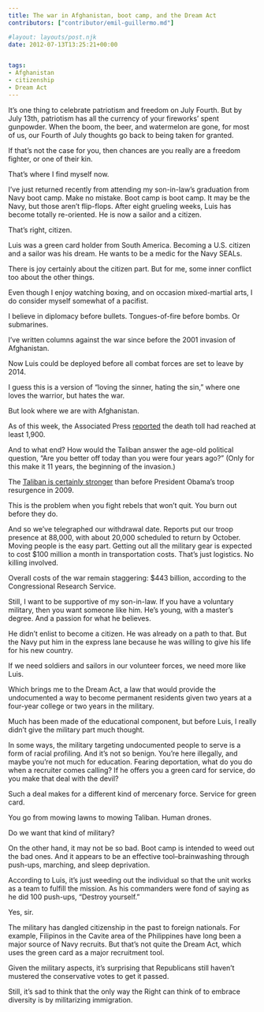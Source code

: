 ```yaml
---
title: The war in Afghanistan, boot camp, and the Dream Act
contributors: ["contributor/emil-guillermo.md"]

#layout: layouts/post.njk
date: 2012-07-13T13:25:21+00:00


tags:
- Afghanistan
- citizenship
- Dream Act
---
```


It’s one thing to celebrate patriotism and freedom on July Fourth. But by July
13th, patriotism has all the currency of your fireworks’ spent gunpowder. When
the boom, the beer, and watermelon are gone, for most of us, our Fourth of July
thoughts go back to being taken for granted.

If that’s not the case for you, then chances are you really are a freedom
fighter, or one of their kin.

That’s where I find myself now.

I’ve just returned recently from attending my son-in-law’s graduation from Navy
boot camp. Make no mistake. Boot camp is boot camp. It may be the Navy, but
those aren’t flip-flops. After eight grueling weeks, Luis has become totally
re-oriented. He is now a sailor and a citizen.

That’s right, citizen.

Luis was a green card holder from South America. Becoming a U.S. citizen and a
sailor was his dream. He wants to be a medic for the Navy SEALs.

There is joy certainly about the citizen part. But for me, some inner conflict
too about the other things.

Even though I enjoy watching boxing, and on occasion mixed-martial arts, I do
consider myself somewhat of a pacifist.

I believe in diplomacy before bullets. Tongues-of-fire before bombs. Or
submarines.

I’ve written columns against the war since before the 2001 invasion of
Afghanistan.

Now Luis could be deployed before all combat forces are set to leave by 2014.

I guess this is a version of “loving the sinner, hating the sin,” where one
loves the warrior, but hates the war.

But look where we are with Afghanistan.

As of this week, the Associated Press [reported][1] the death toll had reached
at least 1,900. [][1]

And to what end?  How would the Taliban answer the age-old political question,
“Are you better off today than you were four years ago?” (Only for this make it
11 years, the beginning of the invasion.)

The [Taliban is certainly stronger][2] than before President Obama’s troop
resurgence in 2009.

This is the problem when you fight rebels that won’t quit. You burn out before
they do.

And so we’ve telegraphed our withdrawal date. Reports put our troop presence at
88,000, with about 20,000 scheduled to return by October. Moving people is the
easy part. Getting out all the military gear is expected to cost $100 million a
month in transportation costs. That’s just logistics. No killing involved.

Overall costs of the war remain staggering: $443 billion, according to the
Congressional Research Service.

Still, I want to be supportive of my son-in-law. If you have a voluntary
military, then you want someone like him. He’s young, with a master’s degree.
And a passion for what he believes.

He didn’t enlist to become a citizen. He was already on a path to that. But the
Navy put him in the express lane because he was willing to give his life for his
new country.

If we need soldiers and sailors in our volunteer forces, we need more like Luis.

Which brings me to the Dream Act, a law that would provide the undocumented a
way to become permanent residents given two years at a four-year college or two
years in the military.

Much has been made of the educational component, but before Luis, I really
didn’t give the military part much thought.

In some ways, the military targeting undocumented people to serve is a form of
racial profiling. And it’s not so benign. You’re here illegally, and maybe
you’re not much for education. Fearing deportation, what do you do when a
recruiter comes calling? If he offers you a green card for service, do you make
that deal with the devil?

Such a deal makes for a different kind of mercenary force. Service for green
card.

You go from mowing lawns to mowing Taliban. Human drones.

Do we want that kind of military?

On the other hand, it may not be so bad. Boot camp is intended to weed out the
bad ones. And it appears to be an effective tool–brainwashing through push-ups,
marching, and sleep deprivation.

According to Luis, it’s just weeding out the individual so that the unit works
as a team to fulfill the mission. As his commanders were fond of saying as he
did 100 push-ups, “Destroy yourself.”

Yes, sir.

The military has dangled citizenship in the past to foreign nationals. For
example, Filipinos in the Cavite area of the Philippines have long been a major
source of Navy recruits. But that’s not quite the Dream Act, which uses the
green card as a major recruitment tool.

Given the military aspects, it’s surprising that Republicans still haven’t
mustered the conservative votes to get it passed.

Still, it’s sad to think that the only way the Right can think of to embrace
diversity is by militarizing immigration.

[1]: https://www.washingtonpost.com/national/at-least-1900-us-military-deaths-in-afghanistan-since-2001/2012/07/10/gJQAETiDbW_story.html

[2]: https://www.reuters.com/article/2012/05/06/us-usa-afghanistan-taliban-idUSBRE84509G20120506
